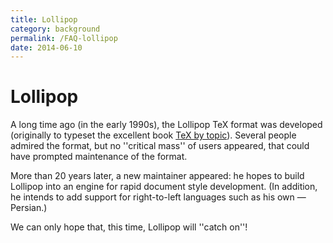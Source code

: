 ```yaml
---
title: Lollipop
category: background
permalink: /FAQ-lollipop
date: 2014-06-10
---
```


# Lollipop

A long time ago (in the early 1990s), the Lollipop TeX format was
developed (originally to typeset the excellent book 
[TeX by topic](/FAQ-tex-books)).  Several people admired the
format, but no ''critical mass'' of users appeared, that could have
prompted maintenance of the format.

More than 20 years later, a new maintainer appeared: he hopes to build
Lollipop into an engine for rapid document style development.  (In
addition, he intends to add support for right-to-left languages such
as his own&nbsp;&mdash; Persian.)

We can only hope that, this time, Lollipop will ''catch on''!

